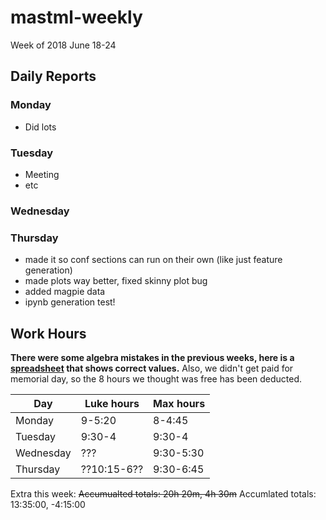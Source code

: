 # mastml-weekly

Week of 2018 June 18-24

## Daily Reports

### Monday

+ Did lots

### Tuesday

+ Meeting
+ etc

### Wednesday 


### Thursday
 + made it so conf sections can run on their own (like just feature generation)
 + made plots way better, fixed skinny plot bug
 + added magpie data
 + ipynb generation test!
 
## Work Hours

**There were some algebra mistakes in the previous weeks, here is a [spreadsheet](https://docs.google.com/spreadsheets/d/1ITJJdT5XrVZX3yfTGbGAJvPPPKfbFI0q4j2HJ7wEtew/edit?usp=sharing) that shows correct values.** Also, we didn't get paid for memorial day, so the 8 hours we thought was free has been deducted.


Day | Luke hours | Max hours
--- | --- | ---
Monday | 9-5:20 | 8-4:45
Tuesday | 9:30-4 | 9:30-4
Wednesday | ??? | 9:30-5:30
Thursday | ??10:15-6?? | 9:30-6:45

Extra this week:
~~Accumualted totals: 20h 20m, 4h 30m~~
Accumlated totals: 13:35:00, -4:15:00
